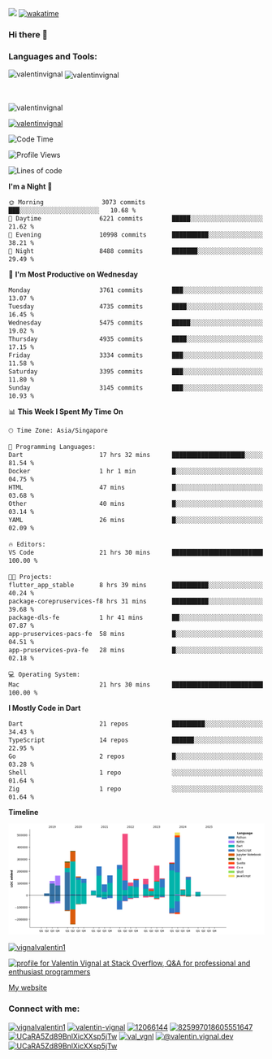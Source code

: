 
![](https://komarev.com/ghpvc/?username=valentinvignal&label=Profile%20views&color=0e75b6&style=flat)
[![wakatime](https://wakatime.com/badge/user/a700230c-ba51-4378-8fbc-fbcb542401ed.svg)](https://wakatime.com/@a700230c-ba51-4378-8fbc-fbcb542401ed)

### Hi there 👋

<h3 align="left">Languages and Tools:</h3>


<p><img align="left" src="https://github-readme-stats.vercel.app/api?username=ValentinVignal&count_private=true&show_icons=true&theme=dark" alt="valentinvignal" /></p>

<p>&nbsp;<img align="center" src="https://github-readme-stats.vercel.app/api/top-langs/?username=ValentinVignal&hide=jupyter%20notebook&layout=compact&theme=dark" alt="valentinvignal" /></p>

<br/>

<p><img align="center" src="https://github-readme-streak-stats.herokuapp.com/?user=valentinvignal&theme=dark" alt="valentinvignal" /></p>


<p align="left"> <a href="https://github.com/ryo-ma/github-profile-trophy"><img src="https://github-profile-trophy.vercel.app/?username=valentinvignal&theme=darkhub" alt="valentinvignal" /></a> </p>

<!--START_SECTION:waka-->
![Code Time](http://img.shields.io/badge/Code%20Time-3%2C186%20hrs%2012%20mins-blue)

![Profile Views](http://img.shields.io/badge/Profile%20Views-0-blue)

![Lines of code](https://img.shields.io/badge/From%20Hello%20World%20I%27ve%20Written-4.4%20million%20lines%20of%20code-blue)

**I'm a Night 🦉** 

```text
🌞 Morning                3073 commits        ███░░░░░░░░░░░░░░░░░░░░░░   10.68 % 
🌆 Daytime                6221 commits        █████░░░░░░░░░░░░░░░░░░░░   21.62 % 
🌃 Evening                10998 commits       ██████████░░░░░░░░░░░░░░░   38.21 % 
🌙 Night                  8488 commits        ███████░░░░░░░░░░░░░░░░░░   29.49 % 
```
📅 **I'm Most Productive on Wednesday** 

```text
Monday                   3761 commits        ███░░░░░░░░░░░░░░░░░░░░░░   13.07 % 
Tuesday                  4735 commits        ████░░░░░░░░░░░░░░░░░░░░░   16.45 % 
Wednesday                5475 commits        █████░░░░░░░░░░░░░░░░░░░░   19.02 % 
Thursday                 4935 commits        ████░░░░░░░░░░░░░░░░░░░░░   17.15 % 
Friday                   3334 commits        ███░░░░░░░░░░░░░░░░░░░░░░   11.58 % 
Saturday                 3395 commits        ███░░░░░░░░░░░░░░░░░░░░░░   11.80 % 
Sunday                   3145 commits        ███░░░░░░░░░░░░░░░░░░░░░░   10.93 % 
```


📊 **This Week I Spent My Time On** 

```text
🕑︎ Time Zone: Asia/Singapore

💬 Programming Languages: 
Dart                     17 hrs 32 mins      ████████████████████░░░░░   81.54 % 
Docker                   1 hr 1 min          █░░░░░░░░░░░░░░░░░░░░░░░░   04.75 % 
HTML                     47 mins             █░░░░░░░░░░░░░░░░░░░░░░░░   03.68 % 
Other                    40 mins             █░░░░░░░░░░░░░░░░░░░░░░░░   03.14 % 
YAML                     26 mins             █░░░░░░░░░░░░░░░░░░░░░░░░   02.09 % 

🔥 Editors: 
VS Code                  21 hrs 30 mins      █████████████████████████   100.00 % 

🐱‍💻 Projects: 
flutter_app_stable       8 hrs 39 mins       ██████████░░░░░░░░░░░░░░░   40.24 % 
package-corepruservices-f8 hrs 31 mins       ██████████░░░░░░░░░░░░░░░   39.68 % 
package-dls-fe           1 hr 41 mins        ██░░░░░░░░░░░░░░░░░░░░░░░   07.87 % 
app-pruservices-pacs-fe  58 mins             █░░░░░░░░░░░░░░░░░░░░░░░░   04.51 % 
app-pruservices-pva-fe   28 mins             █░░░░░░░░░░░░░░░░░░░░░░░░   02.18 % 

💻 Operating System: 
Mac                      21 hrs 30 mins      █████████████████████████   100.00 % 
```

**I Mostly Code in Dart** 

```text
Dart                     21 repos            █████████░░░░░░░░░░░░░░░░   34.43 % 
TypeScript               14 repos            ██████░░░░░░░░░░░░░░░░░░░   22.95 % 
Go                       2 repos             █░░░░░░░░░░░░░░░░░░░░░░░░   03.28 % 
Shell                    1 repo              ░░░░░░░░░░░░░░░░░░░░░░░░░   01.64 % 
Zig                      1 repo              ░░░░░░░░░░░░░░░░░░░░░░░░░   01.64 % 
```



**Timeline**

![Lines of Code chart](https://raw.githubusercontent.com/ValentinVignal/ValentinVignal/main/assets/bar_graph.png)


<!--END_SECTION:waka-->

<p align="left"> <a href="https://twitter.com/vignalvalentin1" target="blank"><img src="https://img.shields.io/twitter/follow/vignalvalentin1?logo=twitter" alt="vignalvalentin1" /></a> </p>

<a href="https://stackoverflow.com/users/12066144/valentin-vignal"><img src="https://stackexchange.com/users/flair/16694563.png?theme=dark" width="208" height="58" alt="profile for Valentin Vignal at Stack Overflow, Q&amp;A for professional and enthusiast programmers" title="profile for Valentin Vignal at Stack Overflow, Q&amp;A for professional and enthusiast programmers"></a>

[My website](https://valentinvignal.github.io/portfolio/)

<h3 align="left">Connect with me:</h3>
<p align="left">
<a href="https://twitter.com/vignalvalentin1" target="blank"><img align="center" src="https://raw.githubusercontent.com/rahuldkjain/github-profile-readme-generator/master/src/images/icons/Social/twitter.svg" alt="vignalvalentin1" height="30" width="40" /></a>
<a href="https://linkedin.com/in/valentin-vignal" target="blank"><img align="center" src="https://raw.githubusercontent.com/rahuldkjain/github-profile-readme-generator/master/src/images/icons/Social/linked-in-alt.svg" alt="valentin-vignal" height="30" width="40" /></a>
<a href="https://stackoverflow.com/users/12066144" target="blank"><img align="center" src="https://raw.githubusercontent.com/rahuldkjain/github-profile-readme-generator/master/src/images/icons/Social/stack-overflow.svg" alt="12066144" height="30" width="40" /></a>
<a href="https://discordapp.com/users/825997018605551647" target="blank"><img align="center" src="https://raw.githubusercontent.com/rahuldkjain/github-profile-readme-generator/master/src/images/icons/Social/discord.svg" alt="825997018605551647" height="30" width="40" /></a>
<a href="https://www.reddit.com/user/ValentinVignal" target="blank"><img align="center" src="https://raw.githubusercontent.com/rahuldkjain/github-profile-readme-generator/master/src/images/icons/Social/reddit.svg" alt="UCaRA5Zd89BnlXicXXsp5jTw" height="30" width="40" /></a>
<a href="https://instagram.com/valentin_vignal" target="blank"><img align="center" src="https://raw.githubusercontent.com/rahuldkjain/github-profile-readme-generator/master/src/images/icons/Social/instagram.svg" alt="val_vgnl" height="30" width="40" /></a>
<a href="https://medium.com/@valentin.vignal.dev" target="blank"><img align="center" src="https://raw.githubusercontent.com/rahuldkjain/github-profile-readme-generator/master/src/images/icons/Social/medium.svg" alt="@valentin.vignal.dev" height="30" width="40" /></a>
<a href="https://www.youtube.com/channel/UCaRA5Zd89BnlXicXXsp5jTw" target="blank"><img align="center" src="https://raw.githubusercontent.com/rahuldkjain/github-profile-readme-generator/master/src/images/icons/Social/youtube.svg" alt="UCaRA5Zd89BnlXicXXsp5jTw" height="30" width="40" /></a>
</p>


